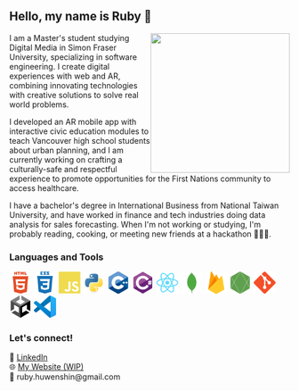 <h2>Hello, my name is Ruby 👋</h2>

<div align="center">
  <img align="right" src="https://media.giphy.com/media/heIX5HfWgEYlW/giphy.gif" width="250" height="250"/>
</div>

<p>I am a Master's student studying Digital Media in Simon Fraser University, specializing in software engineering. I create digital experiences with web and AR, combining innovating technologies with creative solutions to solve real world problems.</p>

<p>I developed an AR mobile app with interactive civic education modules to teach Vancouver high school students about urban planning, and I am currently working on crafting a culturally-safe and respectful experience to promote opportunities for the First Nations community to access healthcare.</p>

<p>I have a bachelor's degree in International Business from National Taiwan University, and have worked in finance and tech industries doing data analysis for sales forecasting. When I'm not working or studying, I'm  probably reading, cooking, or meeting new friends at a hackathon 👩🏻‍💻.</p>

<h3>Languages and Tools</h3>
<div>
  <img src="https://github.com/devicons/devicon/blob/6910f0503efdd315c8f9b858234310c06e04d9c0/icons/html5/html5-plain-wordmark.svg" title="HTML5" alt="HTML" width="40" height="40"/>
  <img src="https://github.com/devicons/devicon/blob/6910f0503efdd315c8f9b858234310c06e04d9c0/icons/css3/css3-plain-wordmark.svg" title="CSS3" alt="CSS" width="40" height="40"/>
  <img src="https://github.com/devicons/devicon/blob/6910f0503efdd315c8f9b858234310c06e04d9c0/icons/javascript/javascript-plain.svg" title="JavaScript" alt="JavaScript" width="40" height="40"/>
  <img src="https://github.com/devicons/devicon/blob/6910f0503efdd315c8f9b858234310c06e04d9c0/icons/python/python-original.svg?plain=1" title="Python" alt="Python" width="40" height="40"/>
  <img src="https://github.com/devicons/devicon/blob/6910f0503efdd315c8f9b858234310c06e04d9c0/icons/cplusplus/cplusplus-original.svg?plain=1" title="CPlusPlus" alt="CPlusPlus" width="40" height="40"/>
  <img src="https://github.com/devicons/devicon/blob/6910f0503efdd315c8f9b858234310c06e04d9c0/icons/csharp/csharp-original.svg" title="CSharp" alt="CSharp" width="40" height="40"/>
  <img src="https://github.com/devicons/devicon/blob/6910f0503efdd315c8f9b858234310c06e04d9c0/icons/react/react-original.svg" title="React" alt="React" width="40" height="40"/>      <img src="https://github.com/devicons/devicon/blob/6910f0503efdd315c8f9b858234310c06e04d9c0/icons/mongodb/mongodb-plain.svg" title="MongoDB" alt="MongoDB" width="40" height="40"/>
  <img src="https://github.com/devicons/devicon/blob/6910f0503efdd315c8f9b858234310c06e04d9c0/icons/firebase/firebase-original.svg" title="firebase" alt="firebase" width="40" height="40"/>
  <img src="https://github.com/devicons/devicon/blob/6910f0503efdd315c8f9b858234310c06e04d9c0/icons/nodejs/nodejs-plain.svg?plain=1" title="NodeJS" alt="NodeJS" width="40" height="40"/>
  <img src="https://github.com/devicons/devicon/blob/6910f0503efdd315c8f9b858234310c06e04d9c0/icons/git/git-original.svg?plain=1" title="Git" alt="Git" width="40" height="40"/>
  <img src="https://github.com/devicons/devicon/blob/6910f0503efdd315c8f9b858234310c06e04d9c0/icons/unity/unity-original.svg?plain=1" title="Unity" alt="Unity" width="40" height="40"/>
  <img src="https://github.com/devicons/devicon/blob/6910f0503efdd315c8f9b858234310c06e04d9c0/icons/vscode/vscode-original.svg?plain=1" title="VSCode" alt="VSCode" width="40" height="40"/>
</div>





<h3>Let's connect!</h3>
<p>
  💼 <a href="https://www.linkedin.com/in/wenshin-ruby-hu/" target="blank">LinkedIn</a>
  <br>
  🌐 <a href="" target="blank">My Website (WIP)</a>
  <br>
  📧 ruby.huwenshin@gmail.com
</p>


<!--
**HuWenShin/HuWenShin** is a ✨ _special_ ✨ repository because its `README.md` (this file) appears on your GitHub profile.

Here are some ideas to get you started:

- 🔭 I’m currently working on ...
- 🌱 I’m currently learning ...
- 👯 I’m looking to collaborate on ...
- 🤔 I’m looking for help with ...
- 💬 Ask me about ...
- 📫 How to reach me: ...
- 😄 Pronouns: ...
- ⚡ Fun fact: ...
-->
